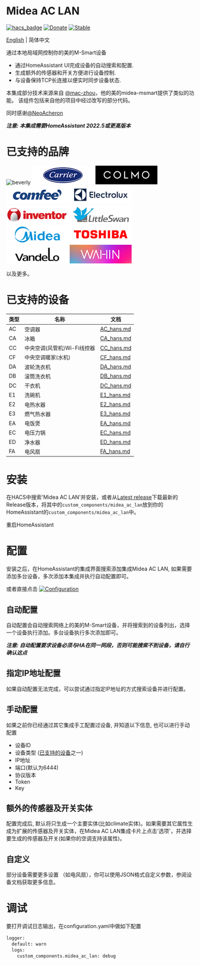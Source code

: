 # Midea AC LAN
[![hacs_badge](https://img.shields.io/badge/HACS-Default-orange.svg)](https://github.com/hacs/integration)
[![Donate](https://img.shields.io/badge/donate-BuyMeCoffee-yellow.svg)](https://www.buymeacoffee.com/georgezhao2010)
[![Stable](https://img.shields.io/github/v/release/georgezhao2010/midea_ac_lan)](https://github.com/georgezhao2010/midea_ac_lan/releases/latest)

[English](https://github.com/georgezhao2010/midea_ac_lan/blob/master/README.md) | 简体中文

通过本地局域网控制你的美的M-Smart设备

- 通过HomeAssistant UI完成设备的自动搜索和配置.
- 生成额外的传感器和开关方便进行设备控制.
- 与设备保持TCP长连接以便实时同步设备状态.

本集成部分技术来源来自 [@mac-zhou](https://github.com/mac-zhou/midea-msmart)，他的美的midea-msmart提供了类似的功能。 该组件包括来自他的项目中经过改写的部分代码。

同时感谢[@NeoAcheron](https://github.com/NeoAcheron/midea-ac-py)

***注意: 本集成需要HomeAssistant 2022.5或更高版本***

# 已支持的品牌

![beverly](https://github.com/georgezhao2010/midea_ac_lan/blob/master/brands/beverly.png) ![carrier](https://github.com/georgezhao2010/midea_ac_lan/blob/master/brands/carrier.png)  ![colmo](https://github.com/georgezhao2010/midea_ac_lan/blob/master/brands/colmo.png) ![comfee](https://github.com/georgezhao2010/midea_ac_lan/blob/master/brands/comfee.png) ![electrolux](https://github.com/georgezhao2010/midea_ac_lan/blob/master/brands/electrolux.png) ![invertor](https://github.com/georgezhao2010/midea_ac_lan/blob/master/brands/invertor.png) ![littleswan](https://github.com/georgezhao2010/midea_ac_lan/blob/master/brands/littleswan.png) ![midea](https://github.com/georgezhao2010/midea_ac_lan/blob/master/brands/midea.png) ![toshiba](https://github.com/georgezhao2010/midea_ac_lan/blob/master/brands/toshiba.png) ![vandelo](https://github.com/georgezhao2010/midea_ac_lan/blob/master/brands/vandelo.png) ![wahin](https://github.com/georgezhao2010/midea_ac_lan/blob/master/brands/wahin.png)

以及更多。

# 已支持的设备

 类型 | 名称 |文档
 --- | --- | ---
 AC | 空调器 | [AC_hans.md](https://github.com/georgezhao2010/midea_ac_lan/blob/master/doc/AC_hans.md)
 CA | 冰箱 | [CA_hans.md](https://github.com/georgezhao2010/midea_ac_lan/blob/master/doc/CA_hans.md)
 CC | 中央空调(风管机)Wi-Fi线控器 | [CC_hans.md](https://github.com/georgezhao2010/midea_ac_lan/blob/master/doc/CC_hans.md)
 CF | 中央空调暖家(水机) | [CF_hans.md](https://github.com/georgezhao2010/midea_ac_lan/blob/master/doc/CF_hans.md)
 DA | 波轮洗衣机 | [DA_hans.md](https://github.com/georgezhao2010/midea_ac_lan/blob/master/doc/DA_hans.md)
 DB | 滚筒洗衣机 | [DB_hans.md](https://github.com/georgezhao2010/midea_ac_lan/blob/master/doc/DB_hans.md)
 DC | 干衣机 | [DC_hans.md](https://github.com/georgezhao2010/midea_ac_lan/blob/master/doc/DC_hans.md)
 E1 | 洗碗机 | [E1_hans.md](https://github.com/georgezhao2010/midea_ac_lan/blob/master/doc/E1_hans.md)
 E2 | 电热水器 | [E2_hans.md](https://github.com/georgezhao2010/midea_ac_lan/blob/master/doc/E2_hans.md)
 E3 | 燃气热水器 | [E3_hans.md](https://github.com/georgezhao2010/midea_ac_lan/blob/master/doc/E3_hans.md)
 EA | 电饭煲 | [EA_hans.md](https://github.com/georgezhao2010/midea_ac_lan/blob/master/doc/EA_hans.md)
 EC | 电压力锅 | [EC_hans.md](https://github.com/georgezhao2010/midea_ac_lan/blob/master/doc/EC_hans.md)
 ED | 净水器 | [ED_hans.md](https://github.com/georgezhao2010/midea_ac_lan/blob/master/doc/ED_hans.md)
 FA | 电风扇 | [FA_hans.md](https://github.com/georgezhao2010/midea_ac_lan/blob/master/doc/FA_hans.md)

# 安装
在HACS中搜索'Midea AC LAN'并安装，或者从[Latest release](https://github.com/georgezhao2010/midea_ac_lan/releases/latest)下载最新的Release版本，将其中的`custom_components/midea_ac_lan`放到你的HomeAssistant的`custom_components/midea_ac_lan`中。

重启HomeAssistant

# 配置
安装之后，在HomeAssistant的集成界面搜索添加集成Midea AC LAN, 如果需要添加多台设备，多次添加本集成并执行自动配置即可。

或者直接点击 [![Configuration](https://my.home-assistant.io/badges/config_flow_start.svg)](https://my.home-assistant.io/redirect/config_flow_start?domain=midea_ac_lan)

## 自动配置
自动配置会自动搜索网络上的美的M-Smart设备，并将搜索到的设备列出，选择一个设备执行添加。多台设备执行多次添加即可。

***注意: 自动配置要求设备必须与HA在同一网段，否则可能搜索不到设备，请自行确认这点***

## 指定IP地址配置
如果自动配置无法完成，可以尝试通过指定IP地址的方式搜索设备并进行配置。

## 手动配置
如果之前你已经通过其它集成手工配置过设备, 并知道以下信息, 也可以进行手动配置
- 设备ID
- 设备类型 ([已支持的设备](https://github.com/georgezhao2010/midea_ac_lan/blob/master/README_hans.md#%E5%B7%B2%E6%94%AF%E6%8C%81%E7%9A%84%E8%AE%BE%E5%A4%87)之一)
- IP地址
- 端口(默认为6444)
- 协议版本
- Token
- Key


## 额外的传感器及开关实体
配置完成后, 默认将只生成一个主要实体(比如climate实体)。如果需要其它属性生成为扩展的传感器及开关实体，在Midea AC LAN集成卡片上点击'选项'，并选择要生成的传感器及开关(如果你的空调支持该属性)。

## 自定义
部分设备需要更多设置 （如电风扇），你可以使用JSON格式自定义参数，参阅设备文档获取更多信息。

# 调试
要打开调试日志输出，在configuration.yaml中做如下配置
```
logger:
  default: warn
  logs:
    custom_components.midea_ac_lan: debug
```
